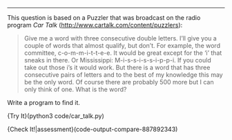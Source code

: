 ---------

This question is based on a Puzzler that was broadcast on the radio program <span>*Car Talk*</span> (<http://www.cartalk.com/content/puzzlers>):

> Give me a word with three consecutive double letters. I’ll give you a couple of words that almost qualify, but don’t. For example, the word committee, c-o-m-m-i-t-t-e-e. It would be great except for the ‘i’ that sneaks in there. Or Mississippi: M-i-s-s-i-s-s-i-p-p-i. If you could take out those i’s it would work. But there is a word that has three consecutive pairs of letters and to the best of my knowledge this may be the only word. Of course there are probably 500 more but I can only think of one. What is the word?

Write a program to find it. 

{Try It}(python3 code/car_talk.py)

{Check It!|assessment}(code-output-compare-887892343)


